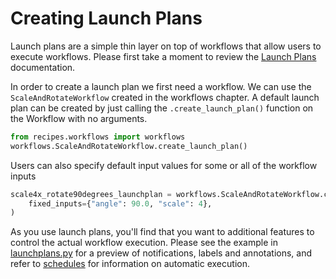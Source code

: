 # Creating Launch Plans

Launch plans are a simple thin layer on top of workflows that allow users to execute workflows. Please first take a moment to review the [Launch Plans](https://lyft.github.io/flyte/user/concepts/launchplans_schedules.html) documentation.

In order to create a launch plan we first need a workflow. We can use the `ScaleAndRotateWorkflow` created in the workflows chapter.  A default launch plan can be created by just calling the `.create_launch_plan()` function on the Workflow with no arguments.

```python
from recipes.workflows import workflows
workflows.ScaleAndRotateWorkflow.create_launch_plan()
```

Users can also specify default input values for some or all of the workflow inputs

```python
scale4x_rotate90degrees_launchplan = workflows.ScaleAndRotateWorkflow.create_launch_plan(
    fixed_inputs={"angle": 90.0, "scale": 4},
)
```

As you use launch plans, you'll find that you want to additional features to control the actual workflow execution. Please see the example in [launchplans.py](launchplans.py) for a preview of notifications, labels and annotations, and refer to [schedules](../multi_schedules/README.md) for information on automatic execution. 
